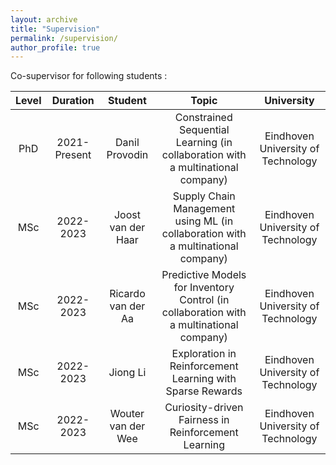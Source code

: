 ```yaml
---
layout: archive
title: "Supervision"
permalink: /supervision/
author_profile: true
---
```

Co-supervisor for following students :

| Level | Duration | Student |Topic | University |
| :-------------:| :-------------: | :-------------: | :-------------: | :-------------: |
| PhD | 2021-Present | Danil Provodin | Constrained Sequential Learning (in collaboration with a multinational company) | Eindhoven University of Technology |
| MSc | 2022-2023 | Joost van der Haar | Supply Chain Management using ML (in collaboration with a multinational company) | Eindhoven University of Technology |
| MSc | 2022-2023 | Ricardo van der Aa |Predictive Models for Inventory Control (in collaboration with a multinational company) | Eindhoven University of Technology |
| MSc | 2022-2023 | Jiong Li | Exploration in Reinforcement Learning with Sparse Rewards | Eindhoven University of Technology |
| MSc | 2022-2023 | Wouter van der Wee | Curiosity-driven Fairness in Reinforcement Learning | Eindhoven University of Technology |


